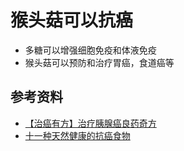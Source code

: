 # 猴头菇可以抗癌

* 多糖可以增强细胞免疫和体液免疫
* 猴头菇可以预防和治疗胃癌，食道癌等

## 参考资料
* [【治癌有方】治疗胰腺癌良药奇方 ](https://www.sohu.com/a/365256248_99911576)
* [十一种天然健康的抗癌食物](https://zhuanlan.zhihu.com/p/470226294)
